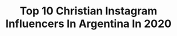 ---
title: Top 10 Christian Instagram Influencers In Argentina In 2020
description: >-
  Find top christian Instagram influencers in Argentina in 2020. Most popular hashtags: #tbt #quedateencasa #cuarentena #yomequedoencasa.
platform: Instagram
profiles:
  - username: "tylerharris"
    fullname: >-
      Tyler “SMOOTH” Harris
    location: "Argentina"
    followers: 11350
    engagement: 499
    commentsToLikes: 0.020218
    id: ck5q9nqmmc1za0i11sxo4q8gk
    verified: true
    hashtags: "#letmeseeifirememberhowtodothis, #happynewyear"
  - username: "vida.de.viajes"
    fullname: >-
      👫✈ Nico & Lau - Travel Couple
    location: "Argentina"
    followers: 58166
    engagement: 221
    commentsToLikes: 0.051539
    id: ck5hs9fblw7lt0i11d5f6ag8s
    verified: false
    hashtags: "#quedateencasa, #fayah, #dromedario, #salchicha"
  - username: "carlanereap"
    fullname: >-
      𝐂𝐀𝐑𝐋𝐀 𝐏𝐈Ñ𝐄𝐈𝐑𝐎
    location: "Argentina"
    followers: 19915
    engagement: 304
    commentsToLikes: 0.037507
    id: ck8t4c9ah68zh0j78o38xsx43
    verified: false
    hashtags: "#yomeamo, #metalgirl, #fitnessencasa, #nicegirl"
  - username: "christiandiazsalto"
    fullname: >-
      Christian Díaz Salto 🎪
    location: "Argentina"
    followers: 7464
    engagement: 674
    commentsToLikes: 0.007882
    id: ck0vvkvulpkho0i19m72n34sm
    verified: false
    hashtags: "#compoii, #28defebrero, #caba, #yandere"
  - username: "christianaledesma"
    fullname: >-
      Christian Ariel Ledesma
    location: "Argentina"
    followers: 50518
    engagement: 343
    commentsToLikes: 0.027144
    id: ck13cwl7f2iny0i196n634py5
    verified: true
    hashtags: "#tcenneuquen, #31, #cumplesintorta, #tcenviedma"
  - username: "christianchaco"
    fullname: >-
      CHACO🇦🇷🇲🇽
    location: "Argentina"
    followers: 293898
    engagement: 341
    commentsToLikes: 0.010055
    id: ck5c3yrav0aw60i1188eovlki
    verified: true
    hashtags: "#chacogimenez, #seriemundialxfox, #morethanapaycheck, #chacogimenez"
  - username: "delfichaves"
    fullname: >-
      Delfina Chaves
    location: "Argentina"
    followers: 1297900
    engagement: 1039
    commentsToLikes: 0.007989
    id: ck14h3qdu8ecq0i19lxzeizi6
    verified: true
    hashtags: "#desjeansrevolution, #salvatupiel, #ad, #delfidesjeans"
  - username: "lacoraima"
    fullname: >-
      Coraima Torres
    location: "Argentina"
    followers: 221765
    engagement: 160
    commentsToLikes: 0.036449
    id: ck602woisjq6t0i14s7bfwlbu
    verified: true
    hashtags: "#lasquiero, #tbt, #madreeloisa, #yomecuido"
  - username: "martinpasseri"
    fullname: >-
      MARTIN PASSERI
    location: "Argentina"
    followers: 28498
    engagement: 408
    commentsToLikes: 0.040753
    id: ck0ucup6vhpy30i19t8ml2klm
    verified: false
    hashtags: "#dianacionaldelmate, #salta, #surfing, #stayhome"
  - username: "gianepalet"
    fullname: >-
      Chiqui
    location: "Argentina"
    followers: 14168
    engagement: 1893
    commentsToLikes: 0.008471
    id: ck6ufnl26y2ou0j71oixin9la
    verified: false
    hashtags: ""
---